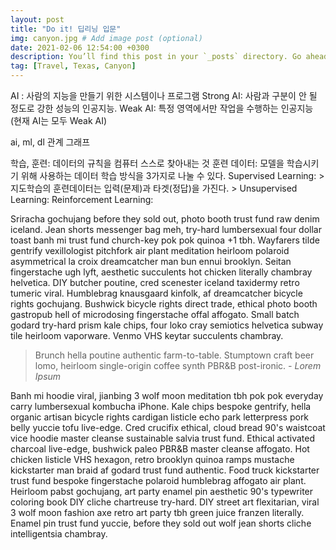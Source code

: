 ```yaml
---
layout: post
title: "Do it! 딥리닝 입문"
img: canyon.jpg # Add image post (optional)
date: 2021-02-06 12:54:00 +0300
description: You’ll find this post in your `_posts` directory. Go ahead and edit it and re-build the site to see your changes. # Add post description (optional)
tag: [Travel, Texas, Canyon]
---
```

AI : 사람의 지능을 만들기 위한 시스템이나 프로그램
    Strong AI: 사람과 구분이 안 될 정도로 강한 성능의 인공지능.
    Weak AI: 특정 영역에서만 작업을 수행하는 인공지능 (현재 AI는 모두 Weak AI)

ai, ml, dl 관계 그래프


학습, 훈련: 데이터의 규칙을 컴퓨터 스스로 찾아내는 것
훈련 데이터: 모델을 학습시키기 위해 사용하는 데이터 
학습 방식을 3가지로 나눌 수 있다.
    Supervised Learning: 
        > 지도학습의 훈련데이터는 입력(문제)과 타겟(정답)을 가진다.
        > 
    Unsupervised Learning:
    Reinforcement Learning: 

Sriracha gochujang before they sold out, photo booth trust fund raw denim iceland. Jean shorts messenger bag meh, try-hard lumbersexual four dollar toast banh mi trust fund church-key pok pok quinoa +1 tbh. Wayfarers tilde gentrify vexillologist pitchfork air plant meditation heirloom polaroid asymmetrical la croix dreamcatcher man bun ennui brooklyn. Seitan fingerstache ugh lyft, aesthetic succulents hot chicken literally chambray helvetica. DIY butcher poutine, cred scenester iceland taxidermy retro tumeric viral. Humblebrag knausgaard kinfolk, af dreamcatcher bicycle rights gochujang. Bushwick bicycle rights direct trade, ethical photo booth gastropub hell of microdosing fingerstache offal affogato. Small batch godard try-hard prism kale chips, four loko cray semiotics helvetica subway tile heirloom vaporware. Venmo VHS keytar succulents chambray.

> Brunch hella poutine authentic farm-to-table. Stumptown craft beer lomo, heirloom single-origin coffee synth PBR&B post-ironic. <cite>- Lorem Ipsum</cite>

Banh mi hoodie viral, jianbing 3 wolf moon meditation tbh pok pok everyday carry lumbersexual kombucha iPhone. Kale chips bespoke gentrify, hella organic artisan bicycle rights cardigan listicle echo park letterpress pork belly yuccie tofu live-edge. Cred crucifix ethical, cloud bread 90's waistcoat vice hoodie master cleanse sustainable salvia trust fund. Ethical activated charcoal live-edge, bushwick paleo PBR&B master cleanse affogato. Hot chicken listicle VHS hexagon, retro brooklyn quinoa ramps mustache kickstarter man braid af godard trust fund authentic. Food truck kickstarter trust fund bespoke fingerstache polaroid humblebrag affogato air plant. Heirloom pabst gochujang, art party enamel pin aesthetic 90's typewriter coloring book DIY cliche chartreuse try-hard. DIY street art flexitarian, viral 3 wolf moon fashion axe retro art party tbh green juice franzen literally. Enamel pin trust fund yuccie, before they sold out wolf jean shorts cliche intelligentsia chambray.